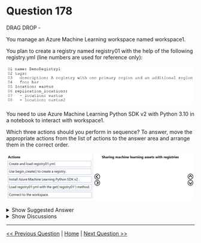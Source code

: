 # Question 178

DRAG DROP -

You manage an Azure Machine Learning workspace named workspace1.

You plan to create a registry named registry01 with the help of the following registry.yml (line numbers are used for reference only):

![Question Image](../images/q178_q_image579.png)

You need to use Azure Machine Learning Python SDK v2 with Python 3.10 in a notebook to interact with workspace1.

Which three actions should you perform in sequence? To answer, move the appropriate actions from the list of actions to the answer area and arrange them in the correct order.

![Question Image](../images/q178_q_image580.png)

<details>
  <summary>Show Suggested Answer</summary>

<img src="../images/q178_ans_0_image603.png" alt="Answer Image"><br>

</details>

<details>
  <summary>Show Discussions</summary>

<blockquote><p><strong>gunn_m</strong> <code>(Sat 23 Nov 2024 19:47)</code> - <em>Upvotes: 4</em></p><p>The answer is wrong
Install Azure Machine Learning Python SDK v2.
Connect to the workspace.
Use begin_create() to create a registry.</p></blockquote>
<blockquote><p><strong>Arvindu89</strong> <code>(Sun 27 Oct 2024 04:16)</code> - <em>Upvotes: 2</em></p><p>Actions
1. Install Azure machine Learning python ADK v2
2. Connect to workspace
3. User begin_create() to create a registry</p></blockquote>
<blockquote><p><strong>jefimija</strong> <code>(Mon 14 Oct 2024 13:44)</code> - <em>Upvotes: 3</em></p><p>1. install
2. connect
3. use begin create</p></blockquote>

</details>

---

[<< Previous Question](question_177.md) | [Home](/index.md) | [Next Question >>](question_179.md)
